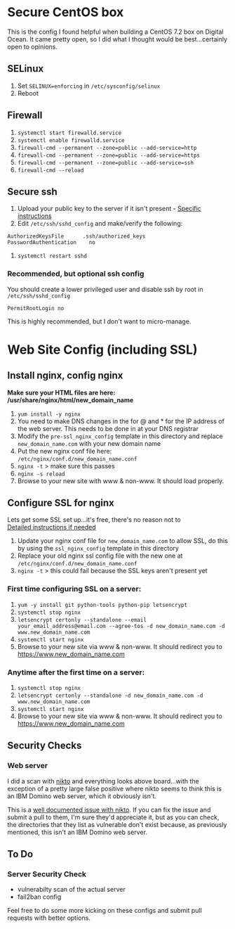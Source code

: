 # Secure CentOS box

This is the config I found helpful when building a CentOS 7.2 box on Digital Ocean. It came pretty open, so I did what I thought would be best...certainly open to opinions.

## SELinux

1. Set `SELINUX=enforcing` in `/etc/sysconfig/selinux`
1. Reboot

## Firewall

1. `systemctl start firewalld.service`
1. `systemctl enable firewalld.service`
1. `firewall-cmd --permanent --zone=public --add-service=http`
1. `firewall-cmd --permanent --zone=public --add-service=https`
1. `firewall-cmd --permanent --zone=public --add-service=ssh`
1. `firewall-cmd --reload`

## Secure ssh

1. Upload your public key to the server if it isn't present - [Specific instructions](https://www.digitalocean.com/community/tutorials/how-to-configure-ssh-key-based-authentication-on-a-linux-server)
1. Edit `/etc/ssh/sshd_config` and make/verify the following:

  ```
  AuthorizedKeysFile      .ssh/authorized_keys
  PasswordAuthentication	no
  ```

1. `systemctl restart sshd`

### Recommended, but optional ssh config

You should create a lower privileged user and disable ssh by root in `/etc/ssh/sshd_config`
```
PermitRootLogin no
```
This is highly recommended, but I don't want to micro-manage.

# Web Site Config (including SSL)

## Install nginx, config nginx

**Make sure your HTML files are here: /usr/share/nginx/html/new_domain_name**

1. `yum install -y nginx`
1. You need to make DNS changes in the for @ and * for the IP address of the web server. This needs to be done in at your DNS registrar
1. Modify the `pre-ssl_nginx_config` template in this directory and replace `new_domain_name.com` with your new domain name
1. Put the new nginx conf file here: `/etc/nginx/conf.d/new_domain_name.conf`
1. `nginx -t` > make sure this passes
1. `nginx -s reload`
1. Browse to your new site with www & non-www. It should load properly.

## Configure SSL for nginx

Lets get some SSL set up...it's free, there's no reason not to  
[Detailed instructions if needed](http://mangolassi.it/topic/7127/setting-up-letsencrypt-on-a-centos-7-nginx-proxy)

1. Update your nginx conf file for `new_domain_name.com` to allow SSL, do this by using the `ssl_nginx_config` template in this directory
1. Replace your old nginx ssl config file with the new one at `/etc/nginx/conf.d/new_domain_name.conf`
1. `nginx -t` > this could fail because the SSL keys aren't present yet

### First time configuring SSL on a server: 

1. `yum -y install git python-tools python-pip letsencrypt`
1. `systemctl stop nginx`
1. `letsencrypt certonly --standalone --email your_email_address@email.com --agree-tos -d new_domain_name.com -d www.new_domain_name.com`
1. `systemctl start nginx`
1. Browse to your new site via www & non-www. It should redirect you to https://www.new_domain_name.com

### Anytime after the first time on a server: 

1. `systemctl stop nginx`
1. `letsencrypt certonly --standalone -d new_domain_name.com -d www.new_domain_name.com`
1. `systemctl start nginx`
1. Browse to your new site via www & non-www. It should redirect you to https://www.new_domain_name.com

## Security Checks

### Web server

I did a scan with [nikto](https://cirt.net/Nikto2) and everything looks above board...with the exception of a pretty large false positive where nikto seems to think this is an IBM Domino web server, which it obviously isn't. 

This is a [well documented issue with nikto](https://github.com/sullo/nikto/issues?utf8=%E2%9C%93&q=domino). If you can fix the issue and submit a pull to them, I'm sure they'd appreciate it, but as you can check, the directories that they list as vulnerable don't exist because, as previously mentioned, this isn't an IBM Domino web server.

## To Do

### Server Security Check

* vulnerabilty scan of the actual server
* fail2ban config

Feel free to do some more kicking on these configs and submit pull requests with better options.

